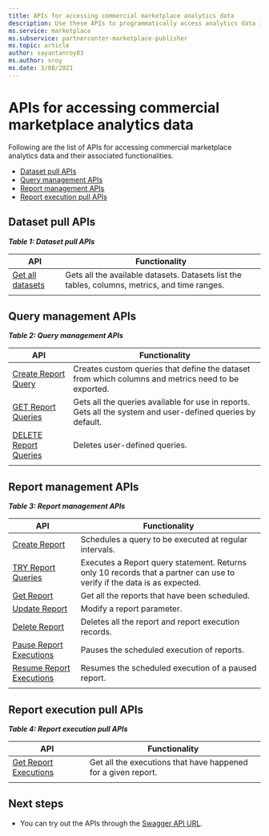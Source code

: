 ```yaml
---
title: APIs for accessing commercial marketplace analytics data
description: Use these APIs to programmatically access analytics data in Partner Center. 
ms.service: marketplace 
ms.subservice: partnercenter-marketplace-publisher
ms.topic: article
author: sayantanroy83
ms.author: sroy
ms.date: 3/08/2021
---
```


# APIs for accessing commercial marketplace analytics data

Following are the list of APIs for accessing commercial marketplace analytics data and their associated functionalities.

- [Dataset pull APIs](#dataset-pull-apis)
- [Query management APIs](#query-management-apis)
- [Report management APIs](#report-management-apis)
- [Report execution pull APIs](#report-execution-pull-apis)

## Dataset pull APIs

***Table 1: Dataset pull APIs***

| **API** | **Functionality** |
| --- | --- |
| [Get all datasets](analytics-api-get-all-datasets.md) | Gets all the available datasets. Datasets list the tables, columns, metrics, and time ranges. |
|||

## Query management APIs

***Table 2: Query management APIs***

| **API** | **Functionality** |
| --- | --- |
| [Create Report Query](analytics-programmatic-access.md#create-report-query-api) | Creates custom queries that define the dataset from which columns and metrics need to be exported. |
| [GET Report Queries](analytics-api-get-report-queries.md) | Gets all the queries available for use in reports. Gets all the system and user-defined queries by default. |
| [DELETE Report Queries](analytics-api-delete-report-queries.md) | Deletes user-defined queries. |
|||

## Report management APIs

***Table 3: Report management APIs***

| **API** | **Functionality** |
| --- | --- |
| [Create Report](analytics-programmatic-access.md#create-report-api) | Schedules a query to be executed at regular intervals. |
| [TRY Report Queries](analytics-api-try-report-queries.md) | Executes a Report query statement. Returns only 10 records that a partner can use to verify if the data is as expected. |
| [Get Report](analytics-api-get-report.md) | Get all the reports that have been scheduled. |
| [Update Report](analytics-api-update-report.md) | Modify a report parameter. |
| [Delete Report](analytics-api-delete-report.md) | Deletes all the report and report execution records. |
| [Pause Report Executions](analytics-api-pause-report-executions.md) | Pauses the scheduled execution of reports. |
| [Resume Report Executions](analytics-api-resume-report-executions.md) | Resumes the scheduled execution of a paused report. |
|||

## Report execution pull APIs

***Table 4: Report execution pull APIs***

| **API** | **Functionality** |
| --- | --- |
| [Get Report Executions](analytics-programmatic-access.md#get-report-executions-api) | Get all the executions that have happened for a given report. |
|||

## Next steps

- You can try out the APIs through the [Swagger API URL](https://api.partnercenter.microsoft.com/insights/v1/cmp/swagger/index.html).
